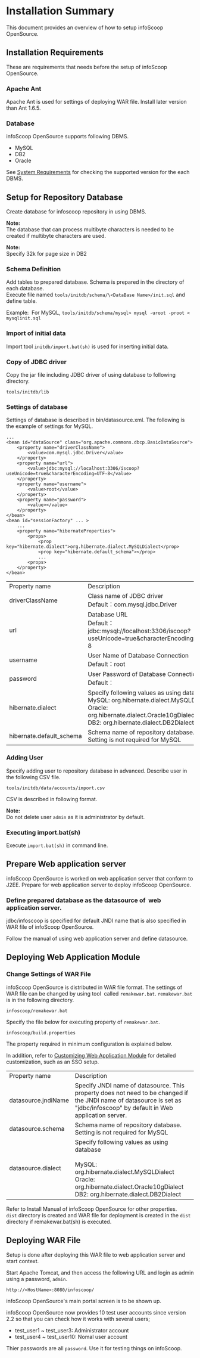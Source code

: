 # Installation Summary

This document provides an overview of how to setup infoScoop OpenSource.

## Installation Requirements

These are requirements that needs before the setup of infoScoop OpenSource.

### Apache Ant

Apache Ant is used for settings of deploying WAR file. Install later version than Ant 1.6.5.

### Database

infoScoop OpenSource supports following DBMS.

* MySQL
* DB2
* Oracle

See [System Requirements][System Requirements] for checking the supported version for the each DBMS.

## Setup for Repository Database

Create database for infoscoop repository in using DBMS.

  
**Note:**  
The database that can process multibyte characters is needed to be created if multibyte characters are used.

**Note:**  
Specify 32k for page size in DB2

### Schema Definition

Add tables to prepared database. Schema is prepared in the directory of each database.  
Execute file named `tools/initdb/schema/\<DataBase Name>/init.sql` and define table.
  
Example:  For MySQL, `tools/initdb/schema/mysql> mysql -uroot -proot < mysqlinit.sql`

### Import of initial data

Import tool `initdb/import.bat(sh)` is used for inserting initial data.

### Copy of JDBC driver

Copy the jar file including JDBC driver of using database to following directory.

```
tools/initdb/lib
```

### Settings of database

Settings of database is described in bin/datasource.xml. The following is the example of settings for MySQL.

```
...
<bean id="dataSource" class="org.apache.commons.dbcp.BasicDataSource">
    <property name="driverClassName">
        <value>com.mysql.jdbc.Driver</value>
    </property>
    <property name="url">
        <value>jdbc:mysql://localhost:3306/iscoop?useUnicode=true&characterEncoding=UTF-8</value>
    </property>
    <property name="username">
        <value>root</value>
    </property>
    <property name="password">
        <value></value>
    </property>
</bean>
<bean id="sessionFactory" ... >
    ...
    <property name="hibernateProperties">
        <props>
            <prop key="hibernate.dialect">org.hibernate.dialect.MySQLDialect</prop>
            <prop key="hibernate.default_schema"></prop>
            ...
        <props>
    </property>
</bean>
```

<table>
	<tr>
		<td>Property name</td>
		<td>Description</td>
	</tr>
	<tr>
		<td>driverClassName</td>
		<td>
        	Class name of JDBC driver</br>
            Default：com.mysql.jdbc.Driver
    	</td>
	</tr>
	<tr>
		<td>url</td>
		<td>
        	Database URL</br>
            Default：jdbc:mysql://localhost:3306/iscoop?useUnicode=true&characterEncoding=UTF-8
   		</td>
	</tr>
	<tr>
		<td>username</td>
		<td>
        	User Name of Database Connection</br>
            Default：root
        </td>
	</tr>
	<tr>
		<td>password</td>
		<td>
        	 User Password of Database Connection</br>
             Default：
        </td>
	</tr>
	<tr>
		<td>hibernate.dialect</td>
		<td>
        	Specify following values as using database</br>
            MySQL: org.hibernate.dialect.MySQLDialect</br>
            Oracle: org.hibernate.dialect.Oracle10gDialect</br>
			DB2: org.hibernate.dialect.DB2Dialect
        </td>
	</tr>
	<tr>
		<td>hibernate.default_schema</td>
		<td>Schema name of repository database. Setting is not required for MySQL</td>
	</tr>
</table>

### Adding User

Specify adding user to repository database in advanced. Describe user in the following CSV file.

```
tools/initdb/data/accounts/import.csv
```

CSV is described in following format.
  
**Note:**  
Do not delete user `admin` as it is administrator by default.

### Executing import.bat(sh)

Execute `import.bat(sh)` in command line.

## Prepare Web application server

infoScoop OpenSource is worked on web application server that conform to J2EE. Prepare for web application server to deploy infoScoop OpenSource.

### Define prepared database as the datasource of  web application server.

jdbc/infoscoop is specified for default JNDI name that is also specified in WAR file of infoScoop OpenSource.

Follow the manual of using web application server and define datasource.

## Deploying Web Application Module

### Change Settings of WAR File

infoScoop OpenSource is distributed in WAR file format. The settings of WAR file can be changed by using tool  called `remakewar.bat`. `remakewar.bat` is in the following directory.

```
infoscoop/remakewar.bat
```

Specify the file below for executing property of `remakewar.bat`.

```
infoscoop/build.properties
```

The property required in minimum configuration is explained below.

In addition, refer to [Customizing Web Application Module] for detailed customization, such as an SSO setup.

<table>
	<tr>
		<td>Property name</td>
		<td>Description</td>
	</tr>
	<tr>
		<td>datasource.jndiName</td>
		<td>Specify JNDI name of datasource. This property does not need to be changed if the JNDI name of datasource is set as "jdbc/infoscoop" by default in Web application server.</td>
	</tr>
	<tr>
		<td>datasource.schema</td>
		<td>Schema name of repository database. Setting is not required for MySQL</td>
	</tr>
	<tr>
		<td>datasource.dialect</td>
		<td>
        	Specify following values as using database</br><br>
            MySQL: org.hibernate.dialect.MySQLDialect</br>
            Oracle: org.hibernate.dialect.Oracle10gDialect</br>
			DB2: org.hibernate.dialect.DB2Dialect
        </td>
	</tr>
</table>

Refer to Install Manual of infoScoop OpenSource for other properties.  
`dist` directory is created and WAR file for deployment is created in the `dist` directory if remakewar.bat(sh) is executed.

## Deploying WAR File

Setup is done after deploying this WAR file to web application server and start context.

Start Apache Tomcat, and then access the following URL and login as admin using a password, `admin`.

    http://<HostName>:8080/infoscoop/

infoScoop OpenSource's main portal screen is to be shown up.

infoScoop OpenSource now provides 10 test user accounts since version 2.2 so that you can check how it works with several users;

  * test_user1 ~ test_user3: Administrator account
  * test_user4 ~ test_user10: Nomal user account

Thier passwords are all `password`. Use it for testing things on infoScoop.


[Customizing Web Application Module]: customizing-web-application-module.md
[System Requirements]: ../system-requirements.md "System Requirements"